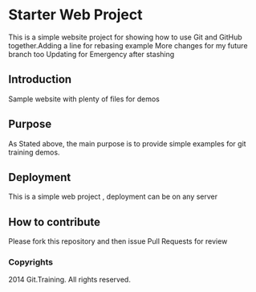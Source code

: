# Starter Web Project

This is a simple website project for showing how to use Git and GitHub together.Adding a line for rebasing example
More changes for my future branch too
Updating for Emergency after stashing
## Introduction

Sample website with plenty of files for demos

## Purpose

As Stated above, the main purpose is to provide simple examples for git training demos.

## Deployment

This is a simple web project , deployment can be on any server

## How to contribute
Please fork this repository and then issue Pull Requests for
review

### Copyrights

2014 Git.Training. All rights reserved.
